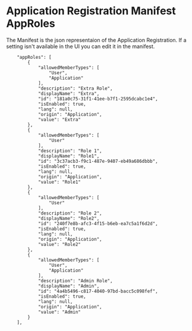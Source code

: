 # Application Registration Manifest AppRoles

The Manifest is the json representaion of the Application Registration.
If a setting isn't available in the UI you can edit it in the manifest.

```
	"appRoles": [
		{
			"allowedMemberTypes": [
				"User",
				"Application"
			],
			"description": "Extra Role",
			"displayName": "Extra",
			"id": "181a0c75-31f1-41ee-b7f1-2595dcabc1e4",
			"isEnabled": true,
			"lang": null,
			"origin": "Application",
			"value": "Extra"
		},
		{
			"allowedMemberTypes": [
				"User"
			],
			"description": "Role 1",
			"displayName": "Role1",
			"id": "3c37acb3-f9c1-487e-9407-eb49a686dbbb",
			"isEnabled": true,
			"lang": null,
			"origin": "Application",
			"value": "Role1"
		},
		{
			"allowedMemberTypes": [
				"User"
			],
			"description": "Role 2",
			"displayName": "Role2",
			"id": "240f7e8b-afc3-4f15-b6eb-ea7c5a1f6d2d",
			"isEnabled": true,
			"lang": null,
			"origin": "Application",
			"value": "Role2"
		},
		{
			"allowedMemberTypes": [
				"User",
				"Application"
			],
			"description": "Admin Role",
			"displayName": "Admin",
			"id": "4a4b5496-c817-4040-97bd-bacc5c098fef",
			"isEnabled": true,
			"lang": null,
			"origin": "Application",
			"value": "Admin"
		}
	],

```


